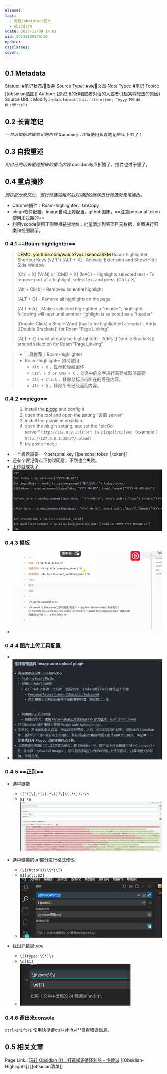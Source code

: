 ```yaml
---
aliases: 
tags:
  - 教程/obsidian/图片
  - obsidian
cdate: 2023-11-09 14:01
uid: 20231109140120
update: 
cssclasses: 
cover:
---
```



## 0.1 Metadata
Status::    #笔记状态/🌱发芽
Source Type::  #📥/📰️文章
Note Type::  #笔记
Topic:: [[obsidian贴图]]
Author:: {原资讯的作者或者对话的人或者引起某种想法的原因}
Source URL:: 
Modify:: `=dateformat(this.file.mtime, "yyyy-MM-dd HH:MM:ss")`

## 0.2 长青笔记
*一句话概括这篇笔记的内容*
Summary:: 准备使用长青笔记继续下去了！

## 0.3 自我重述
*用自己的话去重述提取的重点内容*
obsidian有点折腾了，插件也过于重了。

## 0.4 重点摘抄
*摘抄部分原文后，进行筛选加粗然后对加粗的继续进行筛选荧光笔选出。*

- Chrome插件：Roam-highlighter、tabCopy
- picgo软件配置、image自动上传配置，github图床，==注意personal token使用未过期的==
- 利用vscode使用正则替换链接地址，批量添加列表项目元数据，企图进行归类和视图展示。

### 0.4.1 ==Roam-highlighter==

><mark style="background: #FFF3A3A6;">DEMO: youtube.com/watch?v=UzseaoxaSEM</mark>
	Roam-highlighter Shortcut Keys (v2.1.1)
	[ALT + X] - Activate Extension and Show/Hide Side Window
>
> [Ctrl + X] (WIN) or [CMD + X] (MAC) - Highlights selected text - To remove part of a highlight, select text and press [Ctrl + X]
>
> [Alt + Click] - Removes an entire highlight
>
> [ALT + Q] - Remove all highlights on the page
>
> [ALT + A] - Makes selected highlighted a "header"; highlights following will nest until another highlight is selected as a "header"
>
> [Double-Click] a Single Word (has to be highlighted already) - Adds [[Double Brackets]] for Roam "Page Linking"
>
> [ALT + Z] (must already be highlighted) - Adds [[Double Brackets]] around selection for Roam "Page Linking"


> 
> - 工具推荐：Roam-highlighter
> - Roam-highlighter 如何使用
>   - `Alt + X` ，显示和隐藏窗体
>   - `Ctrl + X or CMD + X` ，对选中的文字进行高亮或取消高亮
>   - `Alt + Click` ，移除鼠标点击所在的高亮内容。
>   - `Alt + Q` ，移除所有已经高亮内容。

### 0.4.2 ==picgo==
> 1. install the [picgo](https://github.com/Molunerfinn/PicGo) and config it
> 2. open the tool and open the setting "设置 server"
> 3. install the plugin in obsidian
> 4. open the plugin setting, and set the "picGo server" `http://127.0.0.1:{{port in picgo}}/upload`（example：`http://127.0.0.1:36677/upload`）
> 5. try paste image

* 一个机器需要一个personal key [[personal token | token]]
* 还有个要记得点下协议同意，不然也会失败。
* 上传就成功了
* ![image.png](https://raw.githubusercontent.com/zaggerj/obsidian_picgo/main/obsidian20231109213618.png)
### 0.4.3 模板


* ![image.png](https://raw.githubusercontent.com/zaggerj/obsidian_picgo/main/obsidian/pic20231108132000.png)
### 0.4.4 图片上传工具配置 
  * 
  * ![image.png](https://raw.githubusercontent.com/zaggerj/obsidian_picgo/main/obsidian/pic20231108112226.png)



### 0.4.5 ==正则==
* 选中链接
	* `([^!]\[.*(\(.*\))?\]\(.*\))\n\n`
	* `$1 \n`![image.png](https://raw.githubusercontent.com/zaggerj/obsidian_picgo/main/obsidian20231109114412.png)

* 选中链接的url部分进行格式修改
	* `(\[(http(s)?\S*)\])`
	* `$1[url::$2]`
	* ![image.png](https://raw.githubusercontent.com/zaggerj/obsidian_picgo/main/obsidian/pic20231108191707.png)
*  找出元数据type
	* `\((type::\S*)\)`
	* `\n[$1]`
	* ![image.png](https://raw.githubusercontent.com/zaggerj/obsidian_picgo/main/obsidian/pic20231108183631.png)
### 0.4.6 调出来console
`ctrl+shift+i`
使用[快捷键](https://www.zhihu.com/search?q=%E5%BF%AB%E6%8D%B7%E9%94%AE&search_source=Entity&hybrid_search_source=Entity&hybrid_search_extra=%7B%22sourceType%22%3A%22answer%22%2C%22sourceId%22%3A3097956845%7D)ctrl+shift+i**查看错误信息。


## 0.5 相关文章
Page Link::  [玩转 Obsidian 01：打造知识循环利器 - 少数派](https://sspai.com/post/62414) [[Obsidian-Highlights]]
[[obsidian清单]]

